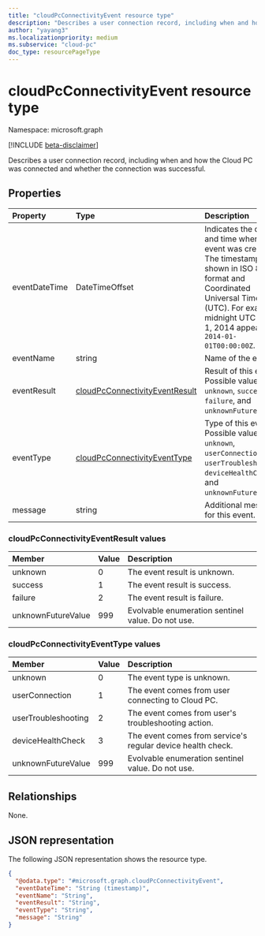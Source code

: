 ```yaml
---
title: "cloudPcConnectivityEvent resource type"
description: "Describes a user connection record, including when and how the Cloud PC was connected and whether the connection was successful. "
author: "yayang3"
ms.localizationpriority: medium
ms.subservice: "cloud-pc"
doc_type: resourcePageType
---
```


# cloudPcConnectivityEvent resource type

Namespace: microsoft.graph

[!INCLUDE [beta-disclaimer](../../includes/beta-disclaimer.md)]

Describes a user connection record, including when and how the Cloud PC was connected and whether the connection was successful. 

## Properties
|Property|Type|Description|
|:---|:---|:---|
|eventDateTime|DateTimeOffset|Indicates the date and time when this event was created. The timestamp is shown in ISO 8601 format and Coordinated Universal Time (UTC). For example, midnight UTC on Jan 1, 2014 appears as `2014-01-01T00:00:00Z`.|
|eventName|string|Name of the event.|
|eventResult|[cloudPcConnectivityEventResult](#cloudpcconnectivityeventresult-values)|Result of this event. Possible values are: `unknown`, `success`, `failure`, and `unknownFutureValue`.|
|eventType|[cloudPcConnectivityEventType](#cloudpcconnectivityeventtype-values)|Type of this event. Possible values are: `unknown`, `userConnection`, `userTroubleshooting`, `deviceHealthCheck`, and `unknownFutureValue`.|
|message|string|Additional message for this event.|

### cloudPcConnectivityEventResult values

|Member|Value|Description|
|:---|:---|:---|
|unknown|0|The event result is unknown.|
|success|1|The event result is success.|
|failure|2|The event result is failure.|
|unknownFutureValue|999|Evolvable enumeration sentinel value. Do not use.|

### cloudPcConnectivityEventType values

|Member|Value|Description|
|:---|:---|:---|
|unknown|0|The event type is unknown.|
|userConnection|1|The event comes from user connecting to Cloud PC.|
|userTroubleshooting|2|The event comes from user's troubleshooting action.|
|deviceHealthCheck|3|The event comes from service's regular device health check.|
|unknownFutureValue|999|Evolvable enumeration sentinel value. Do not use.|

## Relationships
None.

## JSON representation
The following JSON representation shows the resource type.
<!-- {
  "blockType": "resource",
  "@odata.type": "microsoft.graph.cloudPcConnectivityEvent"
}
-->
``` json
{
  "@odata.type": "#microsoft.graph.cloudPcConnectivityEvent",
  "eventDateTime": "String (timestamp)",
  "eventName": "String",
  "eventResult": "String",
  "eventType": "String",
  "message": "String"
}
```
